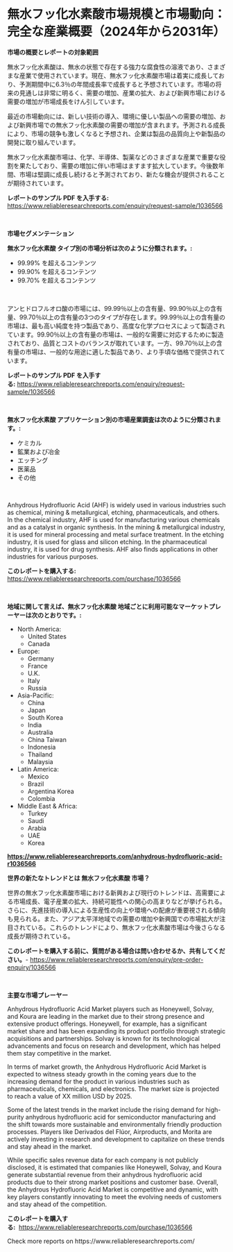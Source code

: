 <p><h1>無水フッ化水素酸市場規模と市場動向：完全な産業概要（2024年から2031年）</h1></p><p><strong>市場の概要とレポートの対象範囲</strong></p>
<p><p>無水フッ化水素酸は、無水の状態で存在する強力な腐食性の溶液であり、さまざまな産業で使用されています。現在、無水フッ化水素酸市場は着実に成長しており、予測期間中に6.3％の年間成長率で成長すると予想されています。市場の将来の見通しは非常に明るく、需要の増加、産業の拡大、および新興市場における需要の増加が市場成長をけん引しています。</p><p>最近の市場動向には、新しい技術の導入、環境に優しい製品への需要の増加、および新興市場での無水フッ化水素酸の需要の増加が含まれます。予測される成長により、市場の競争も激しくなると予想され、企業は製品の品質向上や新製品の開発に取り組んでいます。</p><p>無水フッ化水素酸市場は、化学、半導体、製薬などのさまざまな産業で重要な役割を果たしており、需要の増加に伴い市場はますます拡大しています。今後数年間、市場は堅調に成長し続けると予測されており、新たな機会が提供されることが期待されています。</p></p>
<p><strong>レポートのサンプル PDF を入手する:</strong> <a href="https://www.reliableresearchreports.com/enquiry/request-sample/1036566">https://www.reliableresearchreports.com/enquiry/request-sample/1036566</a></p>
<p>&nbsp;</p>
<p><strong>市場セグメンテーション</strong></p>
<p><strong>無水フッ化水素酸 タイプ別の市場分析は次のように分類されます。:</strong></p>
<p><ul><li>99.99% を超えるコンテンツ</li><li>99.90% を超えるコンテンツ</li><li>99.70% を超えるコンテンツ</li></ul></p>
<p>&nbsp;</p>
<p><p>アンヒドロフルオロ酸の市場には、99.99％以上の含有量、99.90％以上の含有量、99.70％以上の含有量の3つのタイプが存在します。99.99％以上の含有量の市場は、最も高い純度を持つ製品であり、高度な化学プロセスによって製造されています。99.90％以上の含有量の市場は、一般的な需要に対応するために製造されており、品質とコストのバランスが取れています。一方、99.70％以上の含有量の市場は、一般的な用途に適した製品であり、より手頃な価格で提供されています。</p></p>
<p><strong>レポートのサンプル PDF を入手する:</strong>&nbsp;<a href="https://www.reliableresearchreports.com/enquiry/request-sample/1036566">https://www.reliableresearchreports.com/enquiry/request-sample/1036566</a></p>
<p>&nbsp;</p>
<p><strong> 無水フッ化水素酸 アプリケーション別の市場産業調査は次のように分類されます。:</strong></p>
<p><ul><li>ケミカル</li><li>鉱業および冶金</li><li>エッチング</li><li>医薬品</li><li>その他</li></ul></p>
<p>&nbsp;</p>
<p><p>Anhydrous Hydrofluoric Acid (AHF) is widely used in various industries such as chemical, mining & metallurgical, etching, pharmaceuticals, and others. In the chemical industry, AHF is used for manufacturing various chemicals and as a catalyst in organic synthesis. In the mining & metallurgical industry, it is used for mineral processing and metal surface treatment. In the etching industry, it is used for glass and silicon etching. In the pharmaceutical industry, it is used for drug synthesis. AHF also finds applications in other industries for various purposes.</p></p>
<p><strong>このレポートを購入する:</strong>&nbsp; <a href="https://www.reliableresearchreports.com/purchase/1036566">https://www.reliableresearchreports.com/purchase/1036566</a></p>
<p>&nbsp;</p>
<p><strong>地域に関して言えば、無水フッ化水素酸 地域ごとに利用可能なマーケットプレーヤーは次のとおりです。:</strong></p>
<p><ul>
    <li>
        North America:
        <ul>
            <li>United States</li>
            <li>Canada</li>
        </ul>
    </li>
    <li>
        Europe:
        <ul>
            <li>Germany</li>
            <li>France</li>
            <li>U.K.</li>
            <li>Italy</li>
            <li>Russia</li>
        </ul>
    </li>
    <li>
        Asia-Pacific:
        <ul>
            <li>China</li>
            <li>Japan</li>
            <li>South Korea</li>
            <li>India</li>
            <li>Australia</li>
            <li>China Taiwan</li>
            <li>Indonesia</li>
            <li>Thailand</li>
            <li>Malaysia</li>
        </ul>
    </li>
    <li>
        Latin America:
        <ul>
            <li>Mexico</li>
            <li>Brazil</li>
            <li>Argentina Korea</li>
            <li>Colombia</li>
        </ul>
    </li>
    <li>
        Middle East & Africa:
        <ul>
            <li>Turkey</li>
            <li>Saudi</li>
            <li>Arabia</li>
            <li>UAE</li>
            <li>Korea</li>
        </ul>
    </li>
    </ul></p>
<p><strong><a href="https://www.reliableresearchreports.com/anhydrous-hydrofluoric-acid-r1036566">https://www.reliableresearchreports.com/anhydrous-hydrofluoric-acid-r1036566</a></strong>&nbsp;</p>
<p><strong>世界の新たなトレンドとは 無水フッ化水素酸 市場？</strong></p>
<p><p>世界の無水フッ化水素酸市場における新興および現行のトレンドは、高需要による市場成長、電子産業の拡大、持続可能性への関心の高まりなどが挙げられる。さらに、先進技術の導入による生産性の向上や環境への配慮が重要視される傾向も見られる。また、アジア太平洋地域での需要の増加や新興国での市場拡大が注目されている。これらのトレンドにより、無水フッ化水素酸市場は今後さらなる成長が期待されている。</p></p>
<p><strong>このレポートを購入する前に、質問がある場合は問い合わせるか、共有してください。</strong>- <a href="https://www.reliableresearchreports.com/enquiry/pre-order-enquiry/1036566">https://www.reliableresearchreports.com/enquiry/pre-order-enquiry/1036566</a></p>
<p>&nbsp;</p>
<p><strong>主要な市場プレーヤー</strong></p>
<p><p>Anhydrous Hydrofluoric Acid Market players such as Honeywell, Solvay, and Koura are leading in the market due to their strong presence and extensive product offerings. Honeywell, for example, has a significant market share and has been expanding its product portfolio through strategic acquisitions and partnerships. Solvay is known for its technological advancements and focus on research and development, which has helped them stay competitive in the market.</p><p>In terms of market growth, the Anhydrous Hydrofluoric Acid Market is expected to witness steady growth in the coming years due to the increasing demand for the product in various industries such as pharmaceuticals, chemicals, and electronics. The market size is projected to reach a value of XX million USD by 2025.</p><p>Some of the latest trends in the market include the rising demand for high-purity anhydrous hydrofluoric acid for semiconductor manufacturing and the shift towards more sustainable and environmentally friendly production processes. Players like Derivados del Flúor, Airproducts, and Morita are actively investing in research and development to capitalize on these trends and stay ahead in the market.</p><p>While specific sales revenue data for each company is not publicly disclosed, it is estimated that companies like Honeywell, Solvay, and Koura generate substantial revenue from their anhydrous hydrofluoric acid products due to their strong market positions and customer base. Overall, the Anhydrous Hydrofluoric Acid Market is competitive and dynamic, with key players constantly innovating to meet the evolving needs of customers and stay ahead of the competition.</p></p>
<p><strong>このレポートを購入する:</strong>&nbsp;&nbsp;<a href="https://www.reliableresearchreports.com/purchase/1036566">https://www.reliableresearchreports.com/purchase/1036566</a></p>
<p>Check more reports on https://www.reliableresearchreports.com/</p>